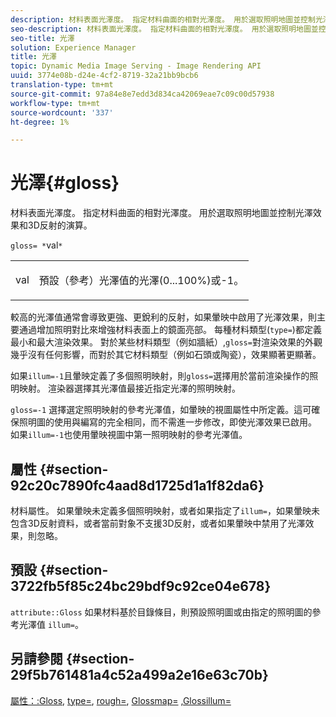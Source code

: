 ```yaml
---
description: 材料表面光澤度。 指定材料曲面的相對光澤度。 用於選取照明地圖並控制光澤效果和3D反射的演算。
seo-description: 材料表面光澤度。 指定材料曲面的相對光澤度。 用於選取照明地圖並控制光澤效果和3D反射的演算。
seo-title: 光澤
solution: Experience Manager
title: 光澤
topic: Dynamic Media Image Serving - Image Rendering API
uuid: 3774e08b-d24e-4cf2-8719-32a21bb9bcb6
translation-type: tm+mt
source-git-commit: 97a84e8e7edd3d834ca42069eae7c09c00d57938
workflow-type: tm+mt
source-wordcount: '337'
ht-degree: 1%

---
```



# 光澤{#gloss}

材料表面光澤度。 指定材料曲面的相對光澤度。 用於選取照明地圖並控制光澤效果和3D反射的演算。

`gloss= *`val`*`

<table id="simpletable_82166CA080AD401180404462FB2407D7"> 
 <tr class="strow"> 
  <td class="stentry"> <p><span class="codeph"> <span class="varname"> val</span> </span> </p></td> 
  <td class="stentry"> <p>預設（參考）光澤值的光澤(0...100%)或-1。 </p></td> 
 </tr> 
</table>

較高的光澤值通常會導致更強、更銳利的反射，如果暈映中啟用了光澤效果，則主要通過增加照明對比來增強材料表面上的鏡面亮部。 每種材料類型(`type=`)都定義最小和最大渲染效果。 對於某些材料類型（例如牆紙）,`gloss=`對渲染效果的外觀幾乎沒有任何影響，而對於其它材料類型（例如石頭或陶瓷），效果顯著更顯著。

如果`illum=-1`且暈映定義了多個照明映射，則`gloss=`選擇用於當前渲染操作的照明映射。 渲染器選擇其光澤值最接近指定光澤的照明映射。

`gloss=-1` 選擇選定照明映射的參考光澤值，如暈映的視圖屬性中所定義。這可確保照明圖的使用與編寫的完全相同，而不需進一步修改，即使光澤效果已啟用。 如果`illum=-1`也使用暈映視圖中第一照明映射的參考光澤值。

## 屬性 {#section-92c20c7890fc4aad8d1725d1a1f82da6}

材料屬性。 如果暈映未定義多個照明映射，或者如果指定了`illum=`，如果暈映未包含3D反射資料，或者當前對象不支援3D反射，或者如果暈映中禁用了光澤效果，則忽略。

## 預設 {#section-3722fb5f85c24bc29bdf9c92ce04e678}

`attribute::Gloss` 如果材料基於目錄條目，則預設照明圖或由指定的照明圖的參考光澤值 `illum=`。

## 另請參閱 {#section-29f5b761481a4c52a499a2e16e63c70b}

[屬性：:Gloss](../../../../../ir-api/material-cat/image-rendering-api-ref/c-ir-material-catalog/c-ir-material-data-reference/r-ir-cat-gloss.md#reference-5277f62a67e2408ab94699aa712f1eeb),  [type=](../../../../../ir-api/http-protocol/image-rendering-api-ref/c-ir-http-protocol-ref/c-ir-http-protocol-command-reference/r-ir-http-type.md#reference-128c7de89e2d46838019b560f3f84a35),  [rough=](../../../../../ir-api/http-protocol/image-rendering-api-ref/c-ir-http-protocol-ref/c-ir-http-protocol-command-reference/r-ir-rough.md#reference-00add846b09f4dc39420bda1ca414180), [Glossmap=](../../../../../ir-api/http-protocol/image-rendering-api-ref/c-ir-http-protocol-ref/c-ir-http-protocol-command-reference/r-ir-glossmap.md#reference-99940148ae6a401482b2d03c68530f3a) [,Glossillum=](../../../../../ir-api/http-protocol/image-rendering-api-ref/c-ir-http-protocol-ref/c-ir-http-protocol-command-reference/r-ir-http-illum.md#reference-8efe483a30684022bfe711eb73efbee6)

